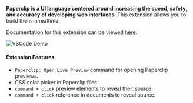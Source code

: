 **Paperclip is a UI language centered around increasing the speed, safety, and accuracy of developing web interfaces**. This extension allows you to build them in realtime. 

Documentation for this extension can be viewed [here](https://paperclip.dev/docs/getting-started-vscode).

![VSCode Demo](https://user-images.githubusercontent.com/757408/75412579-f0965200-58f0-11ea-8043-76a0b0ec1a08.gif)

####  Extension Features

- `Paperclip: Open Live Preview` command for opening Paperclip previews.
- CSS color picker in Paperclip files.
- `command + click` preview elements to reveal their source.
- `command + click` reference in documents to reveal source.

